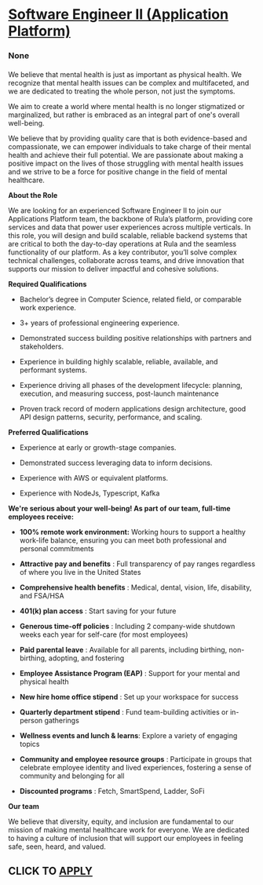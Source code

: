 # [Software Engineer II (Application Platform)](https://www.remotewlb.com/apply/software-engineer-ii-application-platform)  
### None  
####  

We believe that mental health is just as important as physical health. We recognize that mental health issues can be complex and multifaceted, and we are dedicated to treating the whole person, not just the symptoms.

We aim to create a world where mental health is no longer stigmatized or marginalized, but rather is embraced as an integral part of one's overall well-being.

We believe that by providing quality care that is both evidence-based and compassionate, we can empower individuals to take charge of their mental health and achieve their full potential. We are passionate about making a positive impact on the lives of those struggling with mental health issues and we strive to be a force for positive change in the field of mental healthcare.

 **About the Role**

We are looking for an experienced Software Engineer II to join our Applications Platform team, the backbone of Rula’s platform, providing core services and data that power user experiences across multiple verticals. In this role, you will design and build scalable, reliable backend systems that are critical to both the day-to-day operations at Rula and the seamless functionality of our platform. As a key contributor, you’ll solve complex technical challenges, collaborate across teams, and drive innovation that supports our mission to deliver impactful and cohesive solutions.

 **Required Qualifications**

  * Bachelor’s degree in Computer Science, related field, or comparable work experience.

  * 3+ years of professional engineering experience.

  * Demonstrated success building positive relationships with partners and stakeholders.

  * Experience in building highly scalable, reliable, available, and performant systems.

  * Experience driving all phases of the development lifecycle: planning, execution, and measuring success, post-launch maintenance

  * Proven track record of modern applications design architecture, good API design patterns, security, performance, and scaling.

 **Preferred Qualifications**

  * Experience at early or growth-stage companies.

  * Demonstrated success leveraging data to inform decisions.

  * Experience with AWS or equivalent platforms.

  * Experience with NodeJs, Typescript, Kafka

 **We're serious about your well-being! As part of our team, full-time employees receive:**

  *  **100% remote work environment:** Working hours to support a healthy work-life balance, ensuring you can meet both professional and personal commitments

  *  **Attractive pay and benefits** : Full transparency of pay ranges regardless of where you live in the United States

  *  **Comprehensive health benefits** : Medical, dental, vision, life, disability, and FSA/HSA

  *  **401(k) plan access** : Start saving for your future

  *  **Generous time-off policies** : Including 2 company-wide shutdown weeks each year for self-care (for most employees)

  *  **Paid parental leave** : Available for all parents, including birthing, non-birthing, adopting, and fostering

  *  **Employee Assistance Program (EAP)** : Support for your mental and physical health

  *  **New hire home office stipend** : Set up your workspace for success

  *  **Quarterly department stipend** : Fund team-building activities or in-person gatherings

  *  **Wellness events and lunch & learns**: Explore a variety of engaging topics

  *  **Community and employee resource groups** : Participate in groups that celebrate employee identity and lived experiences, fostering a sense of community and belonging for all

  *  **Discounted programs** : Fetch, SmartSpend, Ladder, SoFi

 **Our team**

We believe that diversity, equity, and inclusion are fundamental to our mission of making mental healthcare work for everyone. We are dedicated to having a culture of inclusion that will support our employees in feeling safe, seen, heard, and valued.

  
## CLICK TO [APPLY](https://www.remotewlb.com/apply/software-engineer-ii-application-platform)

